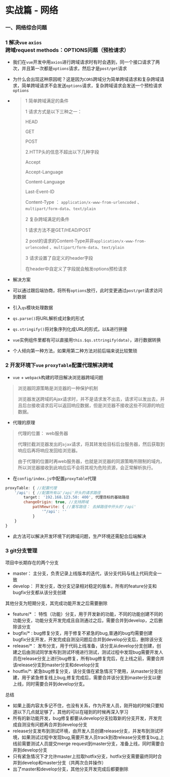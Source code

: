 # 实战篇 - 网络

### 一、网络综合问题

### 1 解决`vue` `axios`跨域request methods：OPTIONS问题（预检请求）

- 我们在`vue`开发中用`axios`进行跨域请求时有时会遇到，同一个接口请求了两次，并且第一次都是`options`请求，然后才是`post/get`请求

- 为什么会出现这种原因呢？这是因为`CORS`跨域分为简单跨域请求和复杂跨域请求，简单跨域请求不会发送`options`请求，复杂跨域请求会发送一个预检请求`options`

- > 1 简单跨域满足的条件
  >
  > 1 请求方式是以下三种之一：
  >
  > HEAD
  >
  > GET
  >
  > POST
  >
  > 2.HTTP头的信息不超出以下几种字段
  >
  > Accept
  >
  > Accept-Language
  >
  > Content-Language
  >
  > Last-Event-ID
  >
  > Content-Type ： `application/x-www-from-urlencoded` 、`multipart/form-data`、`text/plain`
  >
  > 2 复杂跨域满足的条件
  >
  > 1 请求方法不是GET/HEAD/POST
  >
  > 2 post的请求的Content-Type并非`application/x-www-from-urlencoded` 、`multipart/form-data`、`text/plain`
  >
  > 3 请求设置了自定义的header字段
  >
  > 在header中自定义了字段就会触发options预检请求

- 解决方案
- 可以通过跟后端协商，将所有`options`放行，此时变更通过`post/get`请求访问到数据
- 引入`qs`模块处理数据 
- `qs.parse()`将URL解析成对象的形式
- `qs.stringify()`将对象序列化成URL的形式，以&进行拼接
- `vue`实例组件里都有可以直接用`this.$qs.sttringify(data)`，进行数据转换
- 个人倾向第一种方法，如果用第二种方法对前后端来说比较繁琐

### 2 开发环境下`vue` `proxyTable`配置代理解决跨域

- `vue` + `webpack`构建的项目解决浏览器跨域问题

> 浏览器同源策略是浏览器的一种保护机制
>
> 浏览器发送跨域的Ajax请求时，并不是请求发不出去，请求可以发出去，并且后台接收请求后可以返回响应数据，但是浏览器不接收这些不同源的响应数据。

- 代理的原理

> 代理的位置： web服务器
>
> 代理拦截浏览器发出的`ajax`请求，将其转发给目标后台服务器，然后获取到响应后再将响应发回给浏览器。
>
> 由于代理的位置时再web服务器，也就是浏览器的同源策略所限制的域内，所以浏览器接收到此响应后不会将其视为危险资源，会正常解析执行。

- 在`config/index.js`中配置`proxyTable`代理

```js
proxyTable: { //配置代理
    '/api': { //配置所有以'/api'开头的请求路径
        target： '192.168.123.50: 400', 代理目标的基础路径
        changeOrigin: true, //支持跨域
            pathRewrite: { //重写路径： 去掉路径中开头的'/api'
                '^/api': ''
            }
    }
}
```

- 此方法可以解决开发环境下的跨域问题，生产环境还需配合后端解决

### 3 git分支管理

项目中长期存在的两个分支

- master： 主分支，负责记录上线版本的迭代，该分支代码与线上代码完全一致
- develop： 开发分支，改分支记录相对稳定的版本，所有的feature分支和bugfix分支都从该分支创建

其他分支为短期分支，其完成功能开发之后需要删除

- feature/* ： 特性（功能）分支，用于开发新的功能，不同的功能创建不同的功能分支，功能分支开发完成且自测通过之后，需要合并到develop，之后删除该分支
- bugfix/* : bug修复分支，用于修复不紧急的bug,普通的bug均需要创建bugfix分支开发，开发完成自测没问题后合并到develop分支后，删除该分支
- release/*： 发布分支，用于代码上线准备，该分支从develop分支创建，创建之后由测试同学发布到测试环境进行测试，测试过程中发现bug需要开发人员在release分支上进行bug修复，所有bug修复完后，在上线之前，需要合并该release分支到master分支和develop分支
- houtfix/*: 紧急bug修复分支，该分支值在紧急情况下使用，从master分支创建，用于紧急修复线上bug,修复完成后，需要合并该分支到master分支以便上线，同时需要合并到develop分支。

总结

- 如果上面内容太多记不住，也没有关系，作为开发人员，刚开始的时候只要知道以下几点就足够了，其他的可以在碰到的时候再深入学习
- 所有的新功能开发，bug修复都要从develop分支拉取新的分支开发，开发完成自测没有问题再合并到develop分支
- release分支发布到测试环境，由开发人员创建release分支，并发布到测试环境，如果测试过程中发现bug,需要开发人员track到改release分支修复bug,上线前需要测试人员提交merge request到master分支，准备上线，同时需要合并到develop分支
- 只有紧急情况下才允许master上拉取hotfix分支，hotfix分支需要最终同时合并到develop和master分支（共两次合并操作）
- 出了master和develop分支，其他分支开发完成后都要删除